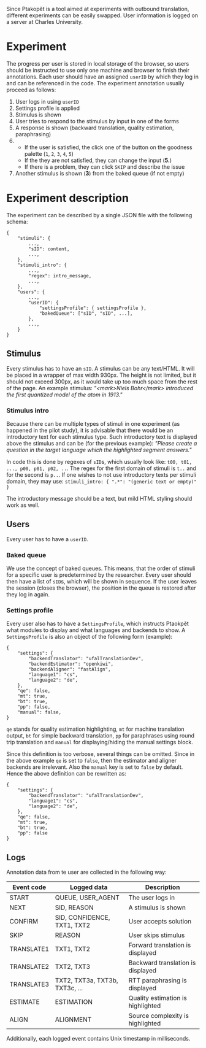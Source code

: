 Since Ptakopět is a tool aimed at experiments with outbound translation, different experiments can be easily swapped. User information is logged on a server at Charles University.

# Experiment

The progress per user is stored in local storage of the browser, so users should be instructed to use only one machine and browser to finish their annotations. Each user should have an assigned `userID` by which they log in and can be referenced in the code. The experiment annotation usually proceed as follows:

1. User logs in using `userID`
2. Settings profile is applied
3. Stimulus is shown
4. User tries to respond to the stimulus by input in one of the forms
5. A response is shown (backward translation, quality estimation, paraphrasing)
6. - If the user is satisfied, the click one of the button on the goodness palette (`1`, `2`, `3`, `4`, `5`)
   - If the they are not satisfied, they can change the input (__5.__)
   - If there is a problem, they can click `SKIP` and describe the issue
7. Another stimulus is shown (__3__) from the baked queue (if not empty)

# Experiment description

The experiment can be described by a single JSON file with the following schema:

```
{
    "stimuli": {
        ...,
        "sID": content,
        ...,
    },
    "stimuli_intro": {
        ...,
        "regex": intro_message,
        ...,
    },
    "users": {
        ...,
        "userID": {
            "settingsProfile": { settingsProfile },
            "bakedQueue": ["sID", "sID", ...],
        },
        ...,
    }
}
```

## Stimulus

Every stimulus has to have an `sID`. A stimulus can be any text/HTML. It will be placed in a wrapper of max width 930px. The height is not limited, but it should not exceed 300px, as it would take up too much space from the rest of the page. An example stimulus: _"&lt;mark>Niels Bohr&lt;/mark> introduced the first quantized model of the atom in 1913."_

### Stimulus intro

Because there can be multiple types of stimuli in one experiment (as happened in the pilot study), it is advisable that there would be an introductory text for each stimulus type. Such introductory text is displayed above the stimulus and can be (for the previous example): _"Please create a question in the target language which the highlighted segment answers."_

In code this is done by regexes of `sID`s, which usually look like: `t00, t01, ..., p00, p01, p02, ..`. The regex for the first domain of stimuli is `t..` and for the second is `p..`. If one wishes to not use introductory texts per stimuli domain, they may use: `stimuli_intro: { ".*": "(generic text or empty)" }`

The introductory message should be a text, but mild HTML styling should work as well.

## Users

Every user has to have a `userID`.

### Baked queue

We use the concept of baked queues. This means, that the order of stimuli for a specific user is predetermined by the researcher. Every user should then have a list of `sID`s, which will be shown in sequence. If the user leaves the session (closes the browser), the position in the queue is restored after they log in again.

### Settings profile

Every user also has to have a `SettingsProfile`, which instructs Ptaokpět what modules to display and what languages and backends to show. A `SettingsProfile` is also an object of the following form (example):

```
{
    "settings": {
        "backendTranslator": "ufalTranslationDev",
        "backendEstimator": "openkiwi",
        "backendAligner": "fastAlign",
        "language1": "cs",
        "language2": "de",
    },
    "qe": false,
    "mt": true,
    "bt": true,
    "pp": false,
    "manual": false,
}
```

`qe` stands for quality estimation highlighting, `mt` for machine translation output, `bt` for simple backward translation, `pp` for paraphrases using round trip translation and `manual` for displaying/hiding the manual settings block.

Since this definition is too verbose, several things can be omitted. Since in the above example `qe` is set to `false`, then the estimator and aligner backends are irrelevant. Also the `manual` key is set to `false` by default. Hence the above definition can be rewritten as:


```
{
    "settings": {
        "backendTranslator": "ufalTranslationDev",
        "language1": "cs",
        "language2": "de",
    },
    "qe": false,
    "mt": true,
    "bt": true,
    "pp": false
}
```

## Logs

Annotation data from te user are collected in the following way:

| Event code | Logged data | Description |
|-|-|-|
| START      | QUEUE, USER_AGENT | The user logs in |
| NEXT       | SID, REASON | A stimulus is shown |
| CONFIRM    | SID, CONFIDENCE, TXT1, TXT2 | User accepts solution |
| SKIP       | REASON | User skips stimulus |
| TRANSLATE1 | TXT1, TXT2 | Forward translation is displayed |
| TRANSLATE2 | TXT2, TXT3 | Backward translation is displayed |
| TRANSLATE3 | TXT2, TXT3a, TXT3b, TXT3c, ... | RTT paraphrasing is displayed |
| ESTIMATE   | ESTIMATION | Quality estimation is highlighted |
| ALIGN      | ALIGNMENT  | Source complexity is highlighted |

Additionally, each logged event contains Unix timestamp in milliseconds.